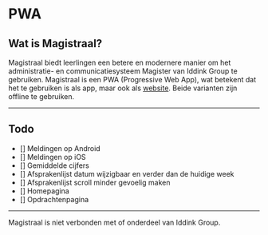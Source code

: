 # PWA
## Wat is Magistraal?
Magistraal biedt leerlingen een betere en modernere manier om het administratie- en communicatiesysteem Magister van Iddink Group te gebruiken. Magistraal is een PWA (Progressive Web App), wat betekent dat het te gebruiken is als app, maar ook als [website](https://tjalling.net/magistraal/). Beide varianten zijn offline te gebruiken.

---

## Todo
- [] Meldingen op Android
- [] Meldingen op iOS
- [] Gemiddelde cijfers
- [] Afsprakenlijst datum wijzigbaar en verder dan de huidige week
- [] Afsprakenlijst scroll minder gevoelig maken
- [] Homepagina
- [] Opdrachtenpagina

---

Magistraal is niet verbonden met of onderdeel van Iddink Group.
